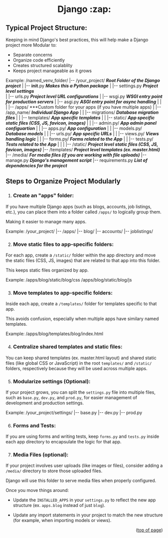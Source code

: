 <a id="readme-top"></a>

<h1 align='center'>Django :zap:</h1>

## Typical Project Structure:
Keeping in mind Django's best practices, this will help make a Django project more Modular to:
- Separate concerns
- Organize code efficiently
- Creates structured scalablity 
- Keeps project manageable as it grows 

Example:
/named_venv_folder/
    |-- /your_project/          ***Root Folder of the Django project***
    |       |-- __init__.py     ***Makes this a Python package***
    |       |-- settings.py     ***Project level settings***  
    |       |-- urls.py         ***Project level URL configurations***
    |       |-- wsgi.py         ***WSGI entry point for production servers***
    |       |-- asgi.py         ***ASGI entry point for async handling***
    |
    |
    |
    |-- /apps/   ***Custom folder for your apps (if you have multiple apps)
    |       |-- /app_name/              ***Individual Django App***
    |       |       |-- migrations/     ***Database migration files***
    |       |       |-- templates/      ***App specific templates***
    |       |       |-- static/         ***App specific static files (CSS, JS, favicon, images)***
    |       |       |-- admin.py/       ***App admin panel configuartion***
    |       |       |-- apps.py/        ***App configuration***
    |       |       |-- models.py/      ***Database models***
    |       |       |-- urls.py/        ***App specific URLs***
    |       |       |-- views.py/       ***Views handling logic***
    |       |       |-- forms.py/       ***Forms related to the App***
    |       |       |-- tests.py/       ***Tests related to the App***
    |
    |
    |
    |-- /static/            ***Project level static files (CSS, JS, favicon, images)***
    |-- /templates/         ***Project level templates (ex. master.html)***
    |-- /media/             ***For media files (if you are working with file uploads)***
    |-- manage.py           ***Django's management script***
    |-- requirements.py     ***List of dependencies for the project***



## Steps to Organize Project Modularly

1. ### Create an "apps" folder:
If you have multiple Django apps (such as blogs, accounts, job listings, etc.), you can place them into a folder called `/apps/` to logically group them. 

Making it easier to manage many apps. 

Example:
/your_project/
    |-- /apps/
            |-- blog/
            |-- accounts/
            |-- joblistings/

2. ### Move static files to app-specific folders:
For each app, create a `/static/` folder within the app directory and move the static files (CSS, JS, images) that are related to that app into this folder. 

This keeps static files organized by app. 

Example: 
/apps/blog/static/blog/css
/apps/blog/static/blog/js

3. ### Move templates to app-specific folders:
Inside each app, create a `/templates/` folder for templates specific to that app.

This avoids confusion, especially when multiple apps have similary named templates.

Example:
/apps/blog/templates/blog/index.html

4. ### Centralize shared templates and static files:
You can keep shared templates (ex. master.html layout) and shared static files (like global CSS or JavaScript) in the root `templates/` and `/static/` folders, respectively because they will be used across multiple apps. 

5. ### Modularize settings (Optional):
If your project grows, you can split the `settings.py` file into multiple files, such as `base.py`, `dev.py`, and `prod.py`, for easier management of development and production settings. 

Example:
/your_project/settings/
    |-- base.py
    |-- dev.py
    |-- prod.py

6. ### Forms and Tests:
If you are using forms and writing tests, keep `forms.py` and `tests.py` inside each app directory to encapsulate the logic for that app. 

7. ### Media Files (optional):
If your project involves user uploads (like images or files), consider adding a `/media/` directory to store those uploaded files. 

Django will use this folder to serve media files when properly configured. 

Once you move things around:
- Update the `INSTALLED_APPS` in your `settings.py` to reflect the new app structure (ex. `apps.blog` instead of just `blog`).

- Update any import statements in your project to match the new structure (for example, when importing models or views).




<p align="right">(<a href="#readme-top">top of page</a>)</p>